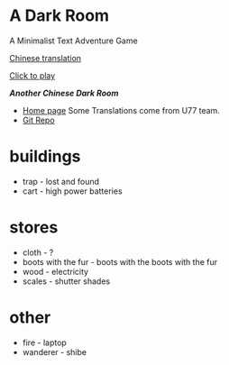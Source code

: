 A Dark Room
=========

A Minimalist Text Adventure Game

[Chinese translation](https://github.com/Tedko/CHN-Ver-of-ADarkRoom)

[Click to play](http://adarkroom.doublespeakgames.com/)


***Another Chinese Dark Room***
- [Home page](http://dreamz.cn/a-dark-room/index.html?lang=cn)  Some Translations come from U77 team.
- [Git Repo](http://github.com/lilj/adarkroom)


buildings
==
- trap - lost and found
- cart - high power batteries 

stores
==
- cloth - ?
- boots with the fur - boots with the boots with the fur
- wood - electricity
- scales - shutter shades

other
==
- fire - laptop
- wanderer - shibe
